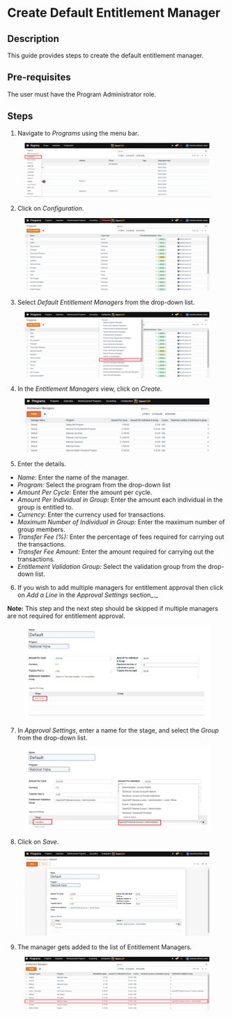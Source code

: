 # Create Default Entitlement Manager

## Description

This guide provides steps to create the default entitlement manager.

## Pre-requisites

The user must have the Program Administrator role.

## Steps

1. Navigate to _Programs_ using the menu bar.

<figure><img src="../../../.gitbook/assets/conf-entitlement-manager-home.PNG" alt=""><figcaption></figcaption></figure>

2. Click on _Configuration_.

<figure><img src="../../../.gitbook/assets/conf-entitlement-manager-conf.PNG" alt=""><figcaption></figcaption></figure>

3. Select _Default Entitlement Managers_ from the drop-down list.

<figure><img src="../../../.gitbook/assets/conf-entitlement-manager-dropdown.PNG" alt=""><figcaption></figcaption></figure>

4. In the _Entitlement Managers_ view, click on _Create_.

<figure><img src="../../../.gitbook/assets/conf-entitlement-manager-create (1).PNG" alt=""><figcaption></figcaption></figure>

5. Enter the details.

* _Name:_ Enter the name of the manager.
* _Program:_ Select the program from the drop-down list
* _Amount Per Cycle:_ Enter the amount per cycle.
* _Amount Per Individual in Group:_ Enter the amount each individual in the group is entitled to.
* _Currency:_ Enter the currency used for transactions.
* _Maximum Number of Individual in Group:_ Enter the maximum number of group members.
* _Transfer Fee (%):_ Enter the percentage of fees required for carrying out the transactions.
* _Transfer Fee Amount:_ Enter the amount required for carrying out the transactions.
* _Entitlement Validation Group:_ Select the validation group from the drop-down list.

6. If you wish to add multiple managers for entitlement approval then click on _Add a Line_ in the _Approval Settings_ section\_.\_

**Note:** This step and the next step should be skipped if multiple managers are not required for entitlement approval.

<figure><img src="../../../.gitbook/assets/conf-entitlement-manager-details.PNG" alt=""><figcaption></figcaption></figure>

7. In _Approval Settings_, enter a name for the stage, and select the _Group_ from the drop-down list.

<figure><img src="../../../.gitbook/assets/default-manager-addline (1).png" alt=""><figcaption></figcaption></figure>

8. Click on _Save_.

<figure><img src="../../../.gitbook/assets/default-manager-save.png" alt=""><figcaption></figcaption></figure>

9. The manager gets added to the list of Entitlement Managers.

<figure><img src="../../../.gitbook/assets/conf-entitlement-manager-result (2).PNG" alt=""><figcaption></figcaption></figure>
